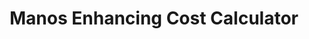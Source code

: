 ---
layout: post
title: Manos Enhancing Cost Calculator
published: true
type: spreadsheet
tags: lifeskills
image: /files/thumbnails/sheets.png
excerpt: Calculate the cost to self-enhance manos accessories and clothes
post-date: 2019-09-06
updated-date: 2020-01-01
direct-link: https://docs.google.com/spreadsheets/d/1Me9wRktno6DDB4-of9tUx-SoaA-ezHK_w1BhwvXRrmA/edit?usp=sharing
---